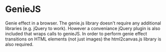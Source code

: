 GenieJS
=======

Genie effect in a browser. The genie.js library doesn't require any additional libraries (e.g. jQuery to work). However a conveniance jQuery plugin is also included that wraps calls to genieJS. In order to perform genie effect transitions on HTML elements (not just images) the html2canvas.js library is also required.